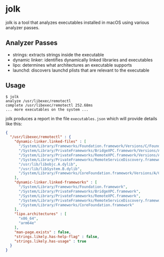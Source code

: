 # jolk

jolk is a tool that analyzes executables installed in macOS using various analyzer passes.

## Analyzer Passes

- strings: extracts strings inside the executable
- dynamic linker: identifies dynamically linked libraries and executables
- lipo: determines what architectures an executable supports
- launchd: discovers launchd plists that are relevant to the executable

## Usage

```text
$ jolk
analyze /usr/libexec/remotectl
complete /usr/libexec/remotectl 252.68ms
... more executables on the system ...
```

jolk produces a report in the file `executables.json` which will provide details like this:

```json
{
  "/usr/libexec/remotectl" : {
    "dynamic-linker.linked-files" : [
      "/System/Library/Frameworks/Foundation.framework/Versions/C/Foundation",
      "/System/Library/PrivateFrameworks/BridgeXPC.framework/Versions/A/BridgeXPC",
      "/System/Library/PrivateFrameworks/RemoteXPC.framework/Versions/A/RemoteXPC",
      "/System/Library/PrivateFrameworks/RemoteServiceDiscovery.framework/Versions/A/RemoteServiceDiscovery",
      "/usr/lib/libobjc.A.dylib",
      "/usr/lib/libSystem.B.dylib",
      "/System/Library/Frameworks/CoreFoundation.framework/Versions/A/CoreFoundation"
    ],
    "dynamic-linker.linked-frameworks" : [
      "/System/Library/Frameworks/Foundation.framework",
      "/System/Library/PrivateFrameworks/BridgeXPC.framework",
      "/System/Library/PrivateFrameworks/RemoteXPC.framework",
      "/System/Library/PrivateFrameworks/RemoteServiceDiscovery.framework",
      "/System/Library/Frameworks/CoreFoundation.framework"
    ],
    "lipo.architectures" : [
      "x86_64",
      "arm64e"
    ],
    "man-page.exists" : false,
    "strings.likely.has-help-flag" : false,
    "strings.likely.has-usage" : true
  }
}
```
